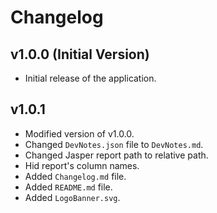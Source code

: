 # Changelog

## v1.0.0 (Initial Version)
- Initial release of the application.

## v1.0.1
- Modified version of v1.0.0.
- Changed `DevNotes.json` file to `DevNotes.md`.
- Changed Jasper report path to relative path.
- Hid report's column names.
- Added `Changelog.md` file.
- Added `README.md` file.
- Added `LogoBanner.svg`.

